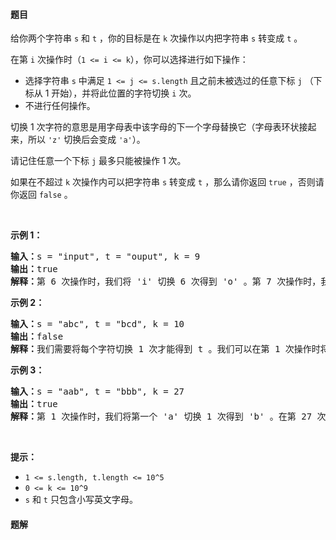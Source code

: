 #### 题目
<p>给你两个字符串&nbsp;<code>s</code>&nbsp;和&nbsp;<code>t</code>&nbsp;，你的目标是在 <code>k</code>&nbsp;次操作以内把字符串&nbsp;<code>s</code>&nbsp;转变成&nbsp;<code>t</code>&nbsp;。</p>

<p>在第 <code>i</code>&nbsp;次操作时（<code>1 &lt;= i &lt;= k</code>），你可以选择进行如下操作：</p>

<ul>
	<li>选择字符串 <code>s</code>&nbsp;中满足 <code>1 &lt;= j &lt;= s.length</code>&nbsp;且之前未被选过的任意下标 <code>j</code>&nbsp;（下标从 1 开始），并将此位置的字符切换 <code>i</code>&nbsp;次。</li>
	<li>不进行任何操作。</li>
</ul>

<p>切换 1 次字符的意思是用字母表中该字母的下一个字母替换它（字母表环状接起来，所以 <code>&#39;z&#39;</code>&nbsp;切换后会变成 <code>&#39;a&#39;</code>）。</p>

<p>请记住任意一个下标 <code>j</code>&nbsp;最多只能被操作&nbsp;1 次。</p>

<p>如果在不超过 <code>k</code>&nbsp;次操作内可以把字符串 <code>s</code>&nbsp;转变成 <code>t</code>&nbsp;，那么请你返回&nbsp;<code>true</code>&nbsp;，否则请你返回&nbsp;<code>false</code>&nbsp;。</p>

<p>&nbsp;</p>

<p><strong>示例 1：</strong></p>

<pre><strong>输入：</strong>s = &quot;input&quot;, t = &quot;ouput&quot;, k = 9
<strong>输出：</strong>true
<strong>解释：</strong>第 6 次操作时，我们将 &#39;i&#39; 切换 6 次得到 &#39;o&#39; 。第 7 次操作时，我们将 &#39;n&#39; 切换 7 次得到 &#39;u&#39; 。
</pre>

<p><strong>示例 2：</strong></p>

<pre><strong>输入：</strong>s = &quot;abc&quot;, t = &quot;bcd&quot;, k = 10
<strong>输出：</strong>false
<strong>解释：</strong>我们需要将每个字符切换 1 次才能得到 t 。我们可以在第 1 次操作时将 &#39;a&#39; 切换成 &#39;b&#39; ，但另外 2 个字母在剩余操作中无法再转变为 t 中对应字母。
</pre>

<p><strong>示例 3：</strong></p>

<pre><strong>输入：</strong>s = &quot;aab&quot;, t = &quot;bbb&quot;, k = 27
<strong>输出：</strong>true
<strong>解释：</strong>第 1 次操作时，我们将第一个 &#39;a&#39; 切换 1 次得到 &#39;b&#39; 。在第 27 次操作时，我们将第二个字母 &#39;a&#39; 切换 27 次得到 &#39;b&#39; 。
</pre>

<p>&nbsp;</p>

<p><strong>提示：</strong></p>

<ul>
	<li><code>1 &lt;= s.length, t.length &lt;= 10^5</code></li>
	<li><code>0 &lt;= k &lt;= 10^9</code></li>
	<li><code>s</code>&nbsp;和&nbsp;<code>t</code>&nbsp;只包含小写英文字母。</li>
</ul>


 #### 题解